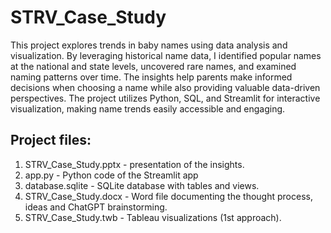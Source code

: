 # STRV_Case_Study
This project explores trends in baby names using data analysis and visualization. By leveraging historical name data, I identified popular names at the national and state levels, uncovered rare names, and examined naming patterns over time. The insights help parents make informed decisions when choosing a name while also providing valuable data-driven perspectives. The project utilizes Python, SQL, and Streamlit for interactive visualization, making name trends easily accessible and engaging.

## Project files:
1. STRV_Case_Study.pptx - presentation of the insights.
2. app.py - Python code of the Streamlit app
3. database.sqlite - SQLite database with tables and views.
4. STRV_Case_Study.docx - Word file documenting the thought process, ideas and ChatGPT brainstorming.
5. STRV_Case_Study.twb - Tableau visualizations (1st approach).
